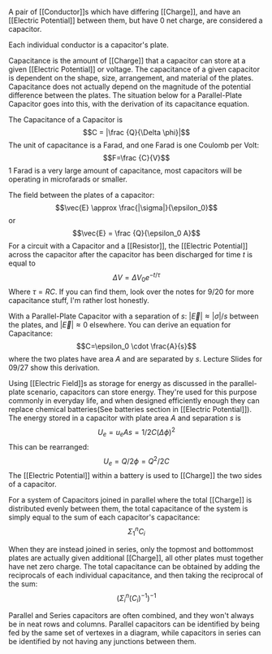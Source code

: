 
A pair of [[Conductor]]s which have differing [[Charge]], and have an [[Electric Potential]] between them, but have 0 net charge, are considered a capacitor.

Each individual conductor is a capacitor's plate.

Capacitance is the amount of [[Charge]] that a capacitor can store at a given [[Electric Potential]] or voltage. The capacitance of a given capacitor is dependent on the shape, size, arrangement, and material of the plates.
Capacitance does not actually depend on the magnitude of the potential difference between the plates. The situation below for a Parallel-Plate Capacitor goes into this, with the derivation of its capacitance equation.

The Capacitance of a Capacitor is $$C = |\frac {Q}{\Delta \phi}|$$
The unit of capacitance is a Farad, and one Farad is one Coulomb per Volt: $$F=\frac {C}{V}$$
1 Farad is a very large amount of capacitance, most capacitors will be operating in microfarads or smaller.

The field between the plates of a capacitor:
$$\vec{E} \approx \frac{|\sigma|}{\epsilon_0}$$
or $$\vec{E} = \frac {Q}{\epsilon_0 A}$$
For a circuit with a Capacitor and a [[Resistor]], the [[Electric Potential]] across the capacitor after the capacitor has been discharged for time $t$ is equal to $$\Delta V = \Delta V_0e^{-t/\tau}$$
Where $\tau = RC$.
If you can find them, look over the notes for 9/20 for more capacitance stuff, I'm rather lost honestly.


With a Parallel-Plate Capacitor with a separation of $s$: $|\vec{E}| \approx |\sigma|/s$ between the plates, and $|\vec{E}| \approx 0$ elsewhere.
You can derive an equation for Capacitance: $$C=\epsilon_0 \cdot \frac{A}{s}$$
where the two plates have area $A$ and are separated by $s$.
Lecture Slides for 09/27 show this derivation.

Using [[Electric Field]]s as storage for energy as discussed in the parallel-plate scenario, capacitors can store energy. They're used for this purpose commonly in everyday life, and when designed efficiently enough they can replace chemical batteries(See batteries section in [[Electric Potential]]).
The energy stored in a capacitor with plate area $A$ and separation $s$ is $$U_e = u_eAs = 1/2C(\Delta\phi)^2$$
This can be rearranged: $$U_e = Q/2\phi = Q^2/2C$$The [[Electric Potential]] within a battery is used to [[Charge]] the two sides of a capacitor.

For a system of Capacitors joined in parallel where the total [[Charge]] is distributed evenly between them, the total capacitance of the system is simply equal to the sum of each capacitor's capacitance:$$\Sigma_1^n C_i$$

When they are instead joined in series, only the topmost and bottommost plates are actually given additional [[Charge]], all other plates must together have net zero charge. The total capacitance can be obtained by adding the reciprocals of each individual capacitance, and then taking the reciprocal of the sum:$$(\Sigma_i^n(C_i)^{-1})^{-1}$$

Parallel and Series capacitors are often combined, and they won't always be in neat rows and columns.
Parallel capacitors can be identified by being fed by the same set of vertexes in a diagram, while capacitors in series can be identified by not having any junctions between them.